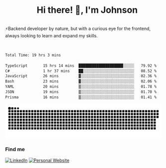 <div id="user-content-toc">
  <ul align="center">
    <summary><h1 style="display: inline-block">Hi there! 👋, I'm Johnson</h1></summary>
  </ul>
</div>

⚡Backend developer by nature, but with a curious eye for the frontend, always looking to learn and expand my skills.

<br>


<!--START_SECTION:waka-->

```txt
Total Time: 19 hrs 3 mins

TypeScript       15 hrs 14 mins  ████████████████████░░░░░   79.92 %
C#               1 hr 37 mins    ██░░░░░░░░░░░░░░░░░░░░░░░   08.52 %
JavaScript       26 mins         ▓░░░░░░░░░░░░░░░░░░░░░░░░   02.36 %
Bash             23 mins         ▓░░░░░░░░░░░░░░░░░░░░░░░░   02.06 %
YAML             20 mins         ▒░░░░░░░░░░░░░░░░░░░░░░░░   01.78 %
JSON             19 mins         ▒░░░░░░░░░░░░░░░░░░░░░░░░   01.70 %
Prisma           16 mins         ▒░░░░░░░░░░░░░░░░░░░░░░░░   01.41 %
```

<!--END_SECTION:waka-->

<picture>
  <source  srcset="https://github.com/joshwambere/joshwambere/blob/output/github-contribution-grid-snake-dark.svg?palette=github-dark">
  <source  srcset="https://github.com/joshwambere/joshwambere/blob/output/github-contribution-grid-snake.svg">
  <img alt="github contribution grid snake animation" src="https://github.com/joshwambere/joshwambere/blob/output/github-contribution-grid-snake.svg">
</picture>

### Find me
<a href="https://www.linkedin.com/in/dusabe-johnson" target="_blank"><img src="https://img.shields.io/badge/LinkedIn-%230077B5.svg?&style=flat&logo=linkedin&logoColor=white" alt="LinkedIn"></a>
‎‎ [![Personal Website](https://img.shields.io/badge/visit-Johnsonis.me-blue)](https://johnsonis.me/)
